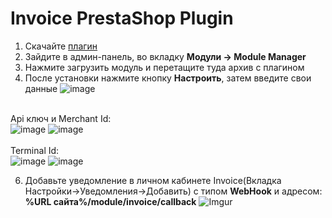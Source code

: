 # Invoice PrestaShop Plugin

1. Скачайте [плагин](https://github.com/Invoice-LLC/Invoice.Module.PrestaShop/raw/master/invoice.zip)
2. Зайдите в админ-панель, во вкладку **Модули -> Module Manager**
3. Нажмите загрузить модуль и перетащите туда архив с плагином
4. После установки нажмите кнопку **Настроить**, затем введите свои данные
![image](https://user-images.githubusercontent.com/91345275/202724669-e5fb09cb-f3e2-458d-96c4-cb116b752f05.png)<br>


<br>Api ключ и Merchant Id:<br>
![image](https://user-images.githubusercontent.com/91345275/196218699-a8f8c00e-7f28-451e-9750-cfa1f43f15d8.png)
![image](https://user-images.githubusercontent.com/91345275/196218722-9c6bb0ae-6e65-4bc4-89b2-d7cb22866865.png)<br>
<br>Terminal Id:<br>
![image](https://user-images.githubusercontent.com/91345275/196218998-b17ea8f1-3a59-434b-a854-4e8cd3392824.png)
![image](https://user-images.githubusercontent.com/91345275/196219014-45793474-6dfa-41e3-945d-fc669c916aca.png)<br>

6. Добавьте уведомление в личном кабинете Invoice(Вкладка Настройки->Уведомления->Добавить)
   с типом **WebHook** и адресом: **%URL сайта%/module/invoice/callback**
![Imgur](https://imgur.com/LZEozhf.png)
